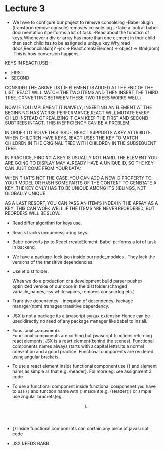 # Lecture 3

- We have to configure our project to remove console.log
-Babel plugin (transform remove console) removes console.log .
-Take a look at babel documentation it performs a lot of task.
-Read about the function of keys. Whenever a div or array has more than one element in their child then each child has to be assigned a unique key.Why,read docs(Reconciliation)?
-jsx => React.creataElement => object => html(dom) .This is how conversion happens.



KEYS IN REACT(USE)-:                                     
  <LI> FIRST </LI>
  <LI> SECOND </LI>

CONSIDER THE ABOVE LIST
IF ELEMENT IS ADDED AT THE END OF THE LIST ,REACT WILL MATCH THE TWO ITEMS AND THEN INSERT THE THIRD TREE.
CONVERTING BETWEEN THESE TWO TREES WORKS WELL:

NOW IF YOU IMPLEMENT IT NAIVELY, INSERTING AN ELEMENT AT THE BEGINNING HAS WORSE PERFORMANCE,REACT WILL MUTATE EVERY CHILD INSTEAD OF REALIZING IT CAN KEEP THE
 FIRST AND SECOND SUBTREES INTACT. THIS INEFFICIENCY CAN BE A PROBLEM.

IN ORDER TO SOLVE THIS ISSUE, REACT SUPPORTS A KEY ATTRIBUTE. WHEN CHILDREN HAVE KEYS, REACT USES THE KEY TO MATCH CHILDREN IN THE ORIGINAL TREE WITH CHILDREN 
IN THE SUBSEQUENT TREE.

IN PRACTICE, FINDING A KEY IS USUALLY NOT HARD. THE ELEMENT YOU ARE GOING TO DISPLAY MAY ALREADY HAVE A UNIQUE ID, SO THE KEY CAN JUST COME FROM YOUR DATA:

WHEN THAT’S NOT THE CASE, YOU CAN ADD A NEW ID PROPERTY TO YOUR MODEL OR HASH SOME PARTS OF THE CONTENT TO GENERATE A KEY. THE KEY ONLY HAS TO BE UNIQUE 
AMONG ITS SIBLINGS, NOT GLOBALLY UNIQUE.

AS A LAST RESORT, YOU CAN PASS AN ITEM’S INDEX IN THE ARRAY AS A KEY. THIS CAN WORK WELL IF THE ITEMS ARE NEVER REORDERED, BUT REORDERS WILL BE SLOW.

- Read differ algorithm for keys use.



- Reacts tracks uniqueness using keys.

- Babel converts jsx to React.createElement. Babel performs a lot of task in backend.

- We have a package-lock.json inside our node_modules . They lock the versions of the transitive dependencies.



- Use of dist folder .

   When we do a production or a development build parser pushes optimized version of our code in the dist folder.(changed variable_names,less whitesapces, removes console.log etc.)

- Transitive dependency - inception of dependency. Package manager(npm) manages transitive dependency.

- JSX is not a package its a javascript syntax extension.Hence can be used directly no need of any package manager like babel to install.

- Functional components <br/>
  Functional components are nothing but javascript functions returning react elements. JSX is a react element(behind the scenes).
 Functional components names always starts with a capital letter.Its a normal convention and a good practice.
 Functional components are rendered using angular brackets.

- To use a react element inside functional component use {} and element name,as simple as that e.g. {header}. For more eg. see assignment 3 code.
- To use a functional component inside functional componenet you have to use {} and function name with () inside it(e.g. {Header()} or simple use angular brackets(eg. <Header/>).
- {} inside functional components can contain any piece of javascript code.

- JSX NEEDS BABEL
